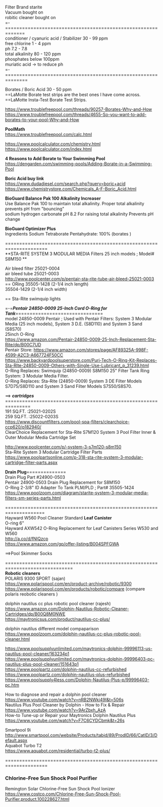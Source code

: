 

Filter Brand    starite   
Vacuum bought on   
robitic cleaner bought on   
=-=============================================================  
conditioner /  cyanuric acid /  Stabilizer  30 - 99 ppm    
free  chlorine   1 - 4 ppm    
ph   7.2  - 7.8   
total alkalinity   80 - 120 ppm   
phosphates   below  100ppm  
muriatic acid  ->  to reduce ph   
=-==============================================================   

Borates / Boric Acid   30 - 50 ppm    
==LaMotte Borate test strips are the best ones I have come across.    
==LaMotte Insta-Test Borate Test Strips.   

https://www.troublefreepool.com/threads/90257-Borates-Why-and-How    
https://www.troublefreepool.com/threads/4655-So-you-want-to-add-borates-to-your-pool-Why-and-How    

**PoolMath**   
https://www.troublefreepool.com/calc.html   

https://www.poolcalculator.com/chemistry.html    
https://www.poolcalculator.com/index.html   


**4 Reasons to Add Borate to Your Swimming Pool**       
https://dengarden.com/swimming-pools/Adding-Borate-in-a-Swimming-Pool    

**Boric Acid buy link**   
https://www.dudadiesel.com/search.php?query=boric+acid     
https://www.chemistrystore.com/Chemicals_A-F-Boric_Acid.html    






**BioGuard Balance Pak 100 Alkalinity Increaser**   
Use Balance Pak 100 to maintain total alkalinity. Proper total alkalinity prevents pH from "bouncing"    
sodium hydrogen carbonate   pH 8.2 For raising total alkalinity Prevents pH change 

**BioGuard Optimizer Plus**   
Ingredients
Sodium Tetraborate Pentahydrate: 100%    (borates )

=====================================================================     
**STA-RITE SYSTEM 3 MODULAR MEDIA Filters 25 inch models ; Model# S8M150 **  
   
Air bleed filter  25021-0004       
air bleed tube   25021-0003       
http://www.poolcenter.com/p/pentair-sta-rite-tube-air-bleed-25021-0003         
== ORing  35505-1428  (2-1/4  inch length)      
          35504-1429  (2-1/4  inch width)   
         
== Sta-Rite swimquip  lights       


=-=***Pentair 24850-0009 25-Inch Cord O-Ring for Tank***===============================     
    model 24850-0009 Pentair ; Used with Pentair Filters: System 3 Modular Media (25 inch models), System 3 D.E. (S8D110) and System 3 Sand (S8S70)  
    25inch O-Ring    
    https://www.amazon.com/Pentair-24850-0009-25-Inch-Replacement-Sta-Rite/dp/B00C7UD   
    Pentair Store: https://www.amazon.com/stores/page/AF89325A-998F-4599-A2C3-A667724F50CC  
https://www.backyardpoolsuperstore.com/Puri-Tech-O-Ring-Kit-Replaces-Sta-RIte-24850-0009-Others-with-Single-Use-Lubricant_p_31239.html   
O-Ring Replaces: Swimquip (24850-0009) S8M150 25" Filter Tank Ring System: 3 Modular Media Filter.  
O-Ring Replaces: Sta-Rite (24850-0009) System 3 DE Filter Models S7D75/S8D110 and System 3 Sand Filter Models S7S50/S8S70.  
    
==> ***cartridges*** ===============================================================        
    191 SQ.FT. :25021-0202S    
    259 SQ.FT. :25022-0203S    
https://www.discountfilters.com/pool-spa-filters/clearchoice-ccp620/p182940/        
ClearChoice Replacement for Sta-Rite S7M120 System 3 Pool Filter Inner & Outer Modular Media Cartridge Set    

http://www.poolcenter.com/p/-system-3-s7m120-s8m150       
 Sta-Rite System 3 Modular Cartridge Filter Parts    
 https://www.poolpartsonline.com/p-318-sta-rite-system-3-modular-cartridge-filter-parts.aspx    
     
**Drain Plug**==============   
Drain Plug Part #24900-0503   
Pentair 24900-0503 Drain Plug Replacement   for S8M150    
O-Ring 2-3/8" ID Adapter To Tank PLM/PLD ; Part# 35505-1424      
https://www.poolzoom.com/diagram/starite-system-3-modular-media-filters-sm-series-parts.html    
    
====================================================================   
Hayward W560 Pool Cleaner Standard **Leaf Canister**     
O-ring 6"   
Hayward AXW542 O-Ring Replacement for Leaf Canisters Series W530 and W560      
http://a.co/d/fNlQzcp    
 https://www.amazon.com/gp/offer-listing/B004SPFGWA  

==>Pool Skimmer Socks    
 
  
==============================================================================   
  **Robotic cleaners**     
  POLARIS 9300 SPORT     (sajan)    
  https://www.polarispool.com/en/product-archive/robotic/9300      
  https://www.polarispool.com/en/products/robotic/compare  (compare polaris reobotic cleaners )       
  
  dolphin nautilus cc plus robotic pool cleaner (rajesh)   
  https://www.amazon.com/Dolphin-Nautilus-Robotic-Cleaner-Cartridges/dp/B00Q8M0NWE   
  https://maytronicsus.com/product/nautilus-cc-plus/    
  
 dolphin nautilus  different model compaparison     
https://www.poolzoom.com/dolphin-nautilus-cc-plus-robotic-pool-cleaner.html       
      
https://www.poolsupplyunlimited.com/maytronics-dolphin-99996113-us-nautilus-pool-cleaner/163234p1        
https://www.poolsupplyunlimited.com/maytronics-dolphin-99996403-pc-nautilus-plus-pool-cleaner/151643p1     
https://www.poolpartz.com/dolphin-nautilus-cc-refurbished           
https://www.poolpartz.com/dolphin-nautilus-plus-refurbished         
https://www.poolsupply4less.com/Dolphin-Nautilus-Plus-p/99996403-pc.htm    



How to diagnose and repair a dolphin pool cleaner  https://www.youtube.com/watch?v=nRB2NWki49I&t=506s    
Nautilus Plus Pool Cleaner by Dolphin - How to Fix & Repair  https://www.youtube.com/watch?v=9ArZbxh_AzA    
How-to Tune-up or Repair your Maytronics Dolphin Nautilus Plus  https://www.youtube.com/watch?v=F7C6CYDCbmk&t=26s    


   Smartpool 9i      
   http://www.smartpool.com/website/Products/tabid/89/ProdID/66/CatID/3/Default.aspx    
   Aquabot Turbo T2   
   https://www.aquabot.com/residential/turbo-t2-plus/    
   
   =====================================================================   
   
 ### Chlorine-Free Sun Shock Pool Purifier 
 Remington Solar Chlorine-Free Sun Shock Pool Ionizer    
 https://www.costco.com/Chlorine-Free-Sun-Shock-Pool-Purifier.product.100228627.html    
       
      
     
          

   
